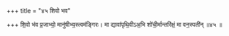 +++
title = "४५ शिवो भव"

+++
शि॒वो भ॑व प्र॒जाभ्यो॒ मानु॑षीभ्य॒स्त्वम॑ङ्गिरः। मा द्यावा॑पृथि॒वीऽअ॒भि शो॑ची॒र्मान्तरि॑क्षं॒ मा वन॒स्पती॑न् ॥४५ ॥